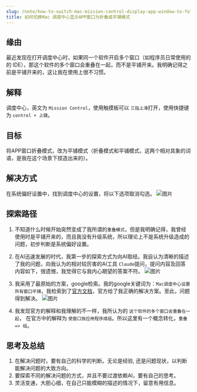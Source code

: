 ```yaml
---
slug: /note/how-to-switch-mac-mission-control-display-app-window-to-folded-or-tiled-mode
title: 如何切换Mac 调度中心显示APP窗口为折叠或平铺模式
---
```

## 缘由
最近发现在打开调度中心时，如果同一个软件开启多个窗口（如程序员日常使用的的 IDE），那这个软件的多个窗口会重叠在一起，而不是平铺开来。我明确记得之前是平铺开来的，这让我在使用上很不习惯。

## 解释
调度中心，英文为 `Mission Control`，使用触摸板可以 `三指上滑`打开，使用快捷键为 `control + 上键`。

## 目标
将APP窗口折叠模式，改为平铺模式（折叠模式和平铺模式，这两个相对具象的词语，是我在这个场景下捏造出来的）。


## 解决方式
在系统偏好设置中，找到调度中心的设置，将以下选项取消勾选。
![图片](http://images.leyla.top/note/Pastedimage20240924094919.png)

## 探索路径
1. 不知道什么时候开始突然变成了我所谓的`重叠模式`，但是我明确记得，我曾经使用时是平铺开来的，而且我没有升级系统，所以理论上不是系统升级造成的问题，初步判断是系统偏好设置。
2. 在AI迅速发展的时代，我第一步的探索方式为向AI取经。我自认为清晰的描述了我的问题，向我认为的相对较厉害的AI工具 `Claude`提问，提问内容及回答内容如下，很遗憾，我觉得它与我内心期望的答案不符。
![图片](http://images.leyla.top/note/Pastedimage20240924095730.png)

3. 我采用了最原始的方案，google检索。我的google关键词为：`Mac调度中心设置所有窗口平铺`，我检索到了[官方文档](https://support.apple.com/zh-cn/guide/mac-help/mh35798/12.0/mac/12.0)，官方给了我正确的解决方案。至此，问题得到解决。
![图片](http://images.leyla.top/note/Pastedimage20240924095921.png)

4. 我发现官方的解释和我理解的不一样，我所认为的 `这个软件的多个窗口会重叠在一起`， 在官方中的解释为 `使窗口按应用程序成组`。所以这里有一个概念转化，`重叠 => 组`。


## 思考及总结
1. 在解决问题时，要有自己的科学的判断。无论是经验, 还是问题现状，以判断能解决问题的大致方向。
2. 要探索不同的解决问题的方式，并且不要过渡依赖AI，要有自己的思考。
3. 灵活变通，大胆心细，在自己只能模糊的描述的情况下，留意有用信息。

